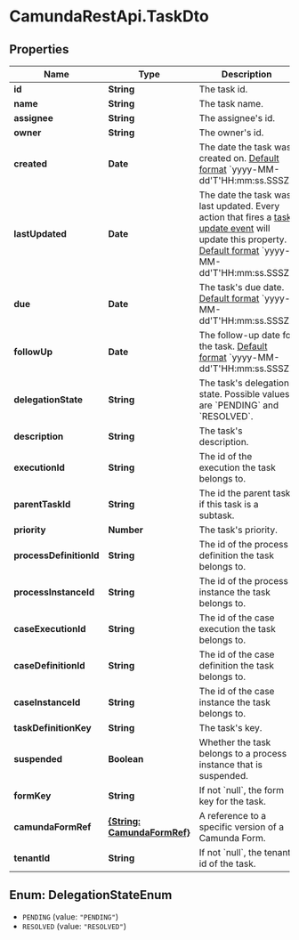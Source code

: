 # CamundaRestApi.TaskDto

## Properties
Name | Type | Description | Notes
------------ | ------------- | ------------- | -------------
**id** | **String** | The task id. | [optional] 
**name** | **String** | The task name. | [optional] 
**assignee** | **String** | The assignee&#x27;s id. | [optional] 
**owner** | **String** | The owner&#x27;s id. | [optional] 
**created** | **Date** | The date the task was created on. [Default format](https://docs.camunda.org/manual/develop/reference/rest/overview/date-format/) &#x60;yyyy-MM-dd&#x27;T&#x27;HH:mm:ss.SSSZ&#x60;. | [optional] 
**lastUpdated** | **Date** | The date the task was last updated. Every action that fires a [task update event](https://docs.camunda.org/manual/develop/user-guide/process-engine/delegation-code/#task-listener-event-lifecycle) will update this property. [Default format](https://docs.camunda.org/manual/develop/reference/rest/overview/date-format/) &#x60;yyyy-MM-dd&#x27;T&#x27;HH:mm:ss.SSSZ&#x60;. | [optional] 
**due** | **Date** | The task&#x27;s due date. [Default format](https://docs.camunda.org/manual/develop/reference/rest/overview/date-format/) &#x60;yyyy-MM-dd&#x27;T&#x27;HH:mm:ss.SSSZ&#x60;. | [optional] 
**followUp** | **Date** | The follow-up date for the task. [Default format](https://docs.camunda.org/manual/develop/reference/rest/overview/date-format/) &#x60;yyyy-MM-dd&#x27;T&#x27;HH:mm:ss.SSSZ&#x60;. | [optional] 
**delegationState** | **String** | The task&#x27;s delegation state. Possible values are &#x60;PENDING&#x60; and &#x60;RESOLVED&#x60;. | [optional] 
**description** | **String** | The task&#x27;s description. | [optional] 
**executionId** | **String** | The id of the execution the task belongs to. | [optional] 
**parentTaskId** | **String** | The id the parent task, if this task is a subtask. | [optional] 
**priority** | **Number** | The task&#x27;s priority. | [optional] 
**processDefinitionId** | **String** | The id of the process definition the task belongs to. | [optional] 
**processInstanceId** | **String** | The id of the process instance the task belongs to. | [optional] 
**caseExecutionId** | **String** | The id of the case execution the task belongs to. | [optional] 
**caseDefinitionId** | **String** | The id of the case definition the task belongs to. | [optional] 
**caseInstanceId** | **String** | The id of the case instance the task belongs to. | [optional] 
**taskDefinitionKey** | **String** | The task&#x27;s key. | [optional] 
**suspended** | **Boolean** | Whether the task belongs to a process instance that is suspended. | [optional] 
**formKey** | **String** | If not &#x60;null&#x60;, the form key for the task. | [optional] 
**camundaFormRef** | [**{String: CamundaFormRef}**](CamundaFormRef.md) | A reference to a specific version of a Camunda Form. | [optional] 
**tenantId** | **String** | If not &#x60;null&#x60;, the tenant id of the task. | [optional] 

<a name="DelegationStateEnum"></a>
## Enum: DelegationStateEnum

* `PENDING` (value: `"PENDING"`)
* `RESOLVED` (value: `"RESOLVED"`)

